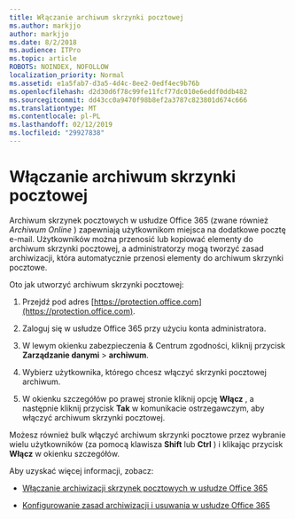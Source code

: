 ```yaml
---
title: Włączanie archiwum skrzynki pocztowej
ms.author: markjjo
author: markjjo
ms.date: 8/2/2018
ms.audience: ITPro
ms.topic: article
ROBOTS: NOINDEX, NOFOLLOW
localization_priority: Normal
ms.assetid: e1a5fab7-d3a5-4d4c-8ee2-0edf4ec9b76b
ms.openlocfilehash: d2d30d6f78c99fe11fcf77dc010e6eddf0ddb482
ms.sourcegitcommit: dd43cc0a9470f98b8ef2a3787c823801d674c666
ms.translationtype: MT
ms.contentlocale: pl-PL
ms.lasthandoff: 02/12/2019
ms.locfileid: "29927838"
---
```

# <a name="enable-an-archive-mailbox"></a>Włączanie archiwum skrzynki pocztowej

Archiwum skrzynek pocztowych w usłudze Office 365 (zwane również *Archiwum Online* ) zapewniają użytkownikom miejsca na dodatkowe pocztę e-mail. Użytkowników można przenosić lub kopiować elementy do archiwum skrzynki pocztowej, a administratorzy mogą tworzyć zasad archiwizacji, która automatycznie przenosi elementy do archiwum skrzynki pocztowe. 
  
Oto jak utworzyć archiwum skrzynki pocztowej:
  
1. Przejdź pod adres [https://protection.office.com](https://protection.office.com).
    
2. Zaloguj się w usłudze Office 365 przy użyciu konta administratora.
    
3. W lewym okienku zabezpieczenia &amp; Centrum zgodności, kliknij przycisk **Zarządzanie danymi** \> **archiwum**.
    
4. Wybierz użytkownika, którego chcesz włączyć skrzynki pocztowej archiwum.
    
5. W okienku szczegółów po prawej stronie kliknij opcję **Włącz** , a następnie kliknij przycisk **Tak** w komunikacie ostrzegawczym, aby włączyć archiwum skrzynki pocztowej. 
    
Możesz również bulk włączyć archiwum skrzynki pocztowe przez wybranie wielu użytkowników (za pomocą klawisza **Shift** lub **Ctrl** ) i klikając przycisk **Włącz** w okienku szczegółów. 
  
Aby uzyskać więcej informacji, zobacz:
  
- [Włączanie archiwizacji skrzynek pocztowych w usłudze Office 365](https://support.office.com/article/enable-archive-mailboxes-in-the-office-365-security-compliance-center-268a109e-7843-405b-bb3d-b9393b2342ce)
    
- [Konfigurowanie zasad archiwizacji i usuwania w usłudze Office 365](https://support.office.com/article/Set-up-an-archive-and-deletion-policy-for-mailboxes-in-your-Office-365-organization-ec3587e4-7b4a-40fb-8fb8-8aa05aeae2ce)
    

